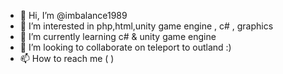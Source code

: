 - 👋 Hi, I’m @imbalance1989
- 👀 I’m interested in php,html,unity game engine , c# , graphics
- 🌱 I’m currently learning c# & unity game engine 
- 💞️ I’m looking to collaborate on teleport to outland :)
- 📫 How to reach me (    ) 

<!---
imbalance1989/imbalance1989 is a ✨ special ✨ repository because its `README.md` (this file) appears on your GitHub profile.
You can click the Preview link to take a look at your changes.
--->
